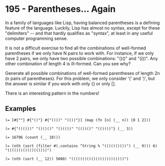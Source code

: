 # 195 - Parentheses... Again

In a family of languages like Lisp, having balanced parentheses is a defining feature of the language. Luckily, Lisp has almost no syntax, except for these "delimiters" -- and that hardly qualifies as "syntax", at least in any useful computer programming sense.

It is not a difficult exercise to find all the combinations of well-formed parentheses if we only have N pairs to work with. For instance, if we only have 2 pairs, we only have two possible combinations: "()()" and "(())". Any other combination of length 4 is ill-formed. Can you see why?

Generate all possible combinations of well-formed parentheses of length 2n (n pairs of parentheses). For this problem, we only consider '(' and ')', but the answer is similar if you work with only {} or only [].

There is an interesting pattern in the numbers!


## Examples

    (= [#{""} #{"()"} #{"()()" "(())"}] (map (fn [n] (__ n)) [0 1 2]))

    (= #{"((()))" "()()()" "()(())" "(())()" "(()())"} (__ 3))

    (= 16796 (count (__ 10)))

    (= (nth (sort (filter #(.contains ^String % "(()()()())") (__ 9))) 6) "(((()()()())(())))")

    (= (nth (sort (__ 12)) 5000) "(((((()()()()()))))(()))")
